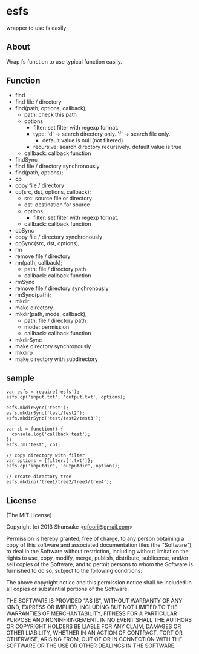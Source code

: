 esfs
====

wrapper to use fs easily


## About
Wrap fs function to use typical function easily.

## Function
- find
 - find file / directory
  - find(path, options, callback);
     - path: check this path
     - options
         - filter: set filter with regexp format.
         - type: 'd' -> search directory only. 'f' -> search file only.
             - default value is null (not filtered)
         - recursive: search directory recursively. default value is true
     - callback: callback function
- findSync
 - find file / directory synchronously
 - find(path, options);
- cp
 - copy file / directory
  - cp(src, dst, options, callback);
     - src: source file or directory
     - dst: destination for source
     - options
         - filter: set filter with regexp format.
     - callback: callback function
- cpSync
 - copy file / directory synchronously
 - cpSync(src, dst, options);
- rm
 - remove file / directory
 - rm(path, callback);
     - path: file / directory path
     - callback: callback function
- rmSync
 - remove file / directory synchronously
 - rmSync(path);
- mkdir
 - make directory
 - mkdir(path, mode, callback);
     - path: file / directory path
     - mode: permission
     - callback: callback function
- mkdirSync
 - make directory synchronously
- mkdirp
 - make directory with subdirectory

## sample    
    var esfs = require('esfs');
    esfs.cp('input.txt', 'output.txt', options);

    esfs.mkdirSync('test');
    esfs.mkdirSync('test/test2');
    esfs.mkdirSync('test/test2/test3');

    var cb = function() {
      console.log('callback test');
    };
    esfs.rm('test', cb);

    // copy directory with filter
    var options = {filter:['.txt']};
    esfs.cp('inputdir', 'outputdir', options);

    // create directory tree
    esfs.mkdirp('tree1/tree2/tree3/tree4');



## License 

(The MIT License)

Copyright (c) 2013 Shunsuke &lt;qfoori@gmail.com&gt;  

Permission is hereby granted, free of charge, to any person obtaining a copy of this software and associated documentation files (the "Software"), to deal in the Software without restriction, including without limitation the rights to use, copy, modify, merge, publish, distribute, sublicense, and/or sell copies of the Software, and to permit persons to whom the Software is furnished to do so, subject to the following conditions:

The above copyright notice and this permission notice shall be included in all copies or substantial portions of the Software.

THE SOFTWARE IS PROVIDED "AS IS", WITHOUT WARRANTY OF ANY KIND, EXPRESS OR IMPLIED, INCLUDING BUT NOT LIMITED TO THE WARRANTIES OF MERCHANTABILITY, FITNESS FOR A PARTICULAR PURPOSE AND NONINFRINGEMENT. IN NO EVENT SHALL THE AUTHORS OR COPYRIGHT HOLDERS BE LIABLE FOR ANY CLAIM, DAMAGES OR OTHER LIABILITY, WHETHER IN AN ACTION OF CONTRACT, TORT OR OTHERWISE, ARISING FROM, OUT OF OR IN CONNECTION WITH THE SOFTWARE OR THE USE OR OTHER DEALINGS IN THE SOFTWARE.
